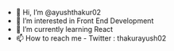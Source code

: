 - 👋 Hi, I’m @ayushthakur02
- 👀 I’m interested in Front End Development
- 🌱 I’m currently learning React
- 📫 How to reach me - Twitter : thakurayush02

<!---
ayushthakur02/ayushthakur02 is a ✨ special ✨ repository because its `README.md` (this file) appears on your GitHub profile.
You can click the Preview link to take a look at your changes.
--->
